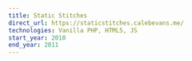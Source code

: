 ```yaml
---
title: Static Stitches
direct_url: https://staticstitches.calebevans.me/
technologies: Vanilla PHP, HTML5, JS
start_year: 2010
end_year: 2011
---
```

